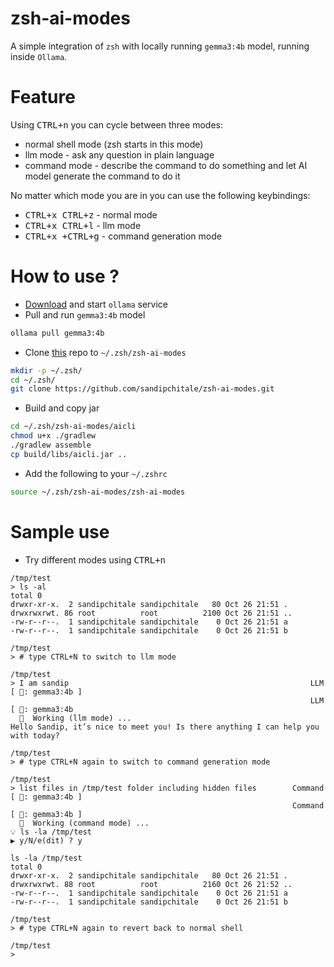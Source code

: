 # zsh-ai-modes

A simple integration of `zsh` with locally running `gemma3:4b` model, running inside `Ollama`.

# Feature

Using <kbd>CTRL+n</kbd> you can cycle between three modes:

- normal shell mode (zsh starts in this mode)
- llm mode - ask any question in plain language
- command mode - describe the command to do something and let AI model generate the command to do it

No matter which mode you are in you can use the following keybindings:

- <kbd>CTRL+x CTRL+z</kbd> - normal mode
- <kbd>CTRL+x CTRL+l</kbd> - llm mode
- <kbd>CTRL+x +CTRL+g</kbd> - command generation mode

# How to use ?

- [Download](https://ollama.com/download) and start `ollama` service
- Pull and run `gemma3:4b` model

```zsh
ollama pull gemma3:4b
```

- Clone [this](https://github.com/sandipchitale/zsh-ai-modes) repo to `~/.zsh/zsh-ai-modes`

```zsh
mkdir -p ~/.zsh/ 
cd ~/.zsh/
git clone https://github.com/sandipchitale/zsh-ai-modes.git
```
- Build and copy jar

```zsh
cd ~/.zsh/zsh-ai-modes/aicli
chmod u+x ./gradlew
./gradlew assemble
cp build/libs/aicli.jar ..
```

- Add the following to your `~/.zshrc`

```zsh
source ~/.zsh/zsh-ai-modes/zsh-ai-modes
```

# Sample use

- Try different modes using <kbd>CTRL+n</kbd>

```text
/tmp/test
> ls -al
total 0
drwxr-xr-x.  2 sandipchitale sandipchitale   80 Oct 26 21:51 .
drwxrwxrwt. 86 root          root          2100 Oct 26 21:51 ..
-rw-r--r--.  1 sandipchitale sandipchitale    0 Oct 26 21:51 a
-rw-r--r--.  1 sandipchitale sandipchitale    0 Oct 26 21:51 b

/tmp/test
> # type CTRL+N to switch to llm mode

/tmp/test
> I am sandip                                                      LLM [ 🤖: gemma3:4b ]
                                                                   LLM [ 🤖: gemma3:4b 
  🤖  Working (llm mode) ...
Hello Sandip, it’s nice to meet you! Is there anything I can help you with today?

/tmp/test
> # type CTRL+N again to switch to command generation mode

/tmp/test
> list files in /tmp/test folder including hidden files        Command [ 🤖: gemma3:4b ]
                                                               Command [ 🤖: gemma3:4b ]
  🤖  Working (command mode) ...
💡 ls -la /tmp/test
▶️ y/N/e(dit) ? y

ls -la /tmp/test
total 0
drwxr-xr-x.  2 sandipchitale sandipchitale   80 Oct 26 21:51 .
drwxrwxrwt. 88 root          root          2160 Oct 26 21:52 ..
-rw-r--r--.  1 sandipchitale sandipchitale    0 Oct 26 21:51 a
-rw-r--r--.  1 sandipchitale sandipchitale    0 Oct 26 21:51 b

/tmp/test
> # type CTRL+N again to revert back to normal shell

/tmp/test
> 
```
